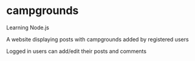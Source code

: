 # campgrounds
<p>Learning Node.js</p>
<p>A website displaying posts with campgrounds added by registered users</p>
<p>Logged in users can add/edit their posts and comments</p>
